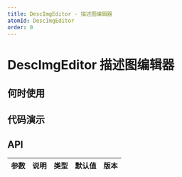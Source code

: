 ```yaml
---
title: DescImgEditor - 描述图编辑器
atomId: DescImgEditor
order: 0
---
```


# DescImgEditor 描述图编辑器

## 何时使用

## 代码演示

<code  title="基本使用" description="基本的描述图编辑器" src="./demos/basic.tsx" ></code>

## API

| 参数  | 说明       | 类型   | 默认值 | 版本  |
| ----- | ---------- | ------ | ------ | ----- |
